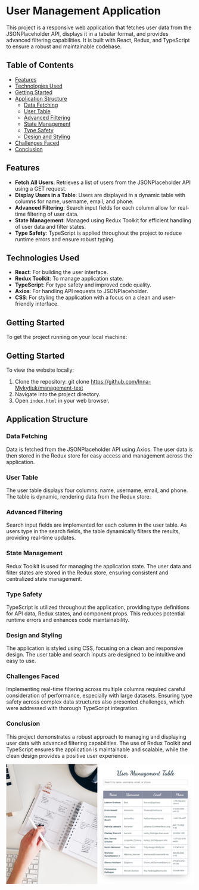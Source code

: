# User Management Application

This project is a responsive web application that fetches user data from the JSONPlaceholder API, displays it in a tabular format, and provides advanced filtering capabilities. It is built with React, Redux, and TypeScript to ensure a robust and maintainable codebase.

## Table of Contents

- [Features](#features)
- [Technologies Used](#technologies-used)
- [Getting Started](#getting-started)
- [Application Structure](#application-structure)
  - [Data Fetching](#data-fetching)
  - [User Table](#user-table)
  - [Advanced Filtering](#advanced-filtering)
  - [State Management](#state-management)
  - [Type Safety](#type-safety)
  - [Design and Styling](#design-and-styling)
- [Challenges Faced](#challenges-faced)
- [Conclusion](#conclusion)

## Features

- **Fetch All Users**: Retrieves a list of users from the JSONPlaceholder API using a GET request.
- **Display Users in a Table**: Users are displayed in a dynamic table with columns for name, username, email, and phone.
- **Advanced Filtering**: Search input fields for each column allow for real-time filtering of user data.
- **State Management**: Managed using Redux Toolkit for efficient handling of user data and filter states.
- **Type Safety**: TypeScript is applied throughout the project to reduce runtime errors and ensure robust typing.

## Technologies Used

- **React**: For building the user interface.
- **Redux Toolkit**: To manage application state.
- **TypeScript**: For type safety and improved code quality.
- **Axios**: For handling API requests to JSONPlaceholder.
- **CSS**: For styling the application with a focus on a clean and user-friendly interface.

## Getting Started

To get the project running on your local machine:

## Getting Started

To view the website locally:

1. Clone the repository: git clone https://github.com/Inna-Mykytiuk/management-test
2. Navigate into the project directory.
3. Open `index.html` in your web browser.

## Application Structure

### Data Fetching

Data is fetched from the JSONPlaceholder API using Axios. The user data is then stored in the Redux store for easy access and management across the application.

### User Table

The user table displays four columns: name, username, email, and phone. The table is dynamic, rendering data from the Redux store.

### Advanced Filtering

Search input fields are implemented for each column in the user table. As users type in the search fields, the table dynamically filters the results, providing real-time updates.

### State Management

Redux Toolkit is used for managing the application state. The user data and filter states are stored in the Redux store, ensuring consistent and centralized state management.

### Type Safety

TypeScript is utilized throughout the application, providing type definitions for API data, Redux states, and component props. This reduces potential runtime errors and enhances code maintainability.

### Design and Styling

The application is styled using CSS, focusing on a clean and responsive design. The user table and search inputs are designed to be intuitive and easy to use.

### Challenges Faced

Implementing real-time filtering across multiple columns required careful consideration of performance, especially with large datasets. Ensuring type safety across complex data structures also presented challenges, which were addressed with thorough TypeScript integration.

### Conclusion

This project demonstrates a robust approach to managing and displaying user data with advanced filtering capabilities. The use of Redux Toolkit and TypeScript ensures the application is maintainable and scalable, while the clean design provides a positive user experience.

![preview](https://github.com/Inna-Mykytiuk/management-test/blob/main/public/111.jpg)
